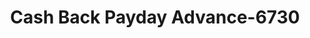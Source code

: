 ---
f_zip-code: 91710
f_state-code: CA
title: Cash Back Payday Advance-6730
f_phone: 888-729-3291
f_city-only: Chino
f_address: 12916 Central Ave Chino
f_location-unique-id: '6730'
slug: cash-back-payday-advance-6730
updated-on: '2024-05-30T13:46:58.046Z'
created-on: '2024-05-30T13:36:59.803Z'
published-on: '2024-05-30T13:54:32.469Z'
f_city-state: cms/city/chino-ca.md
f_company: cms/company/cash-back-payday-advance.md
f_state: cms/state/california.md
layout: '[payday-loan].html'
tags: payday-loan
---